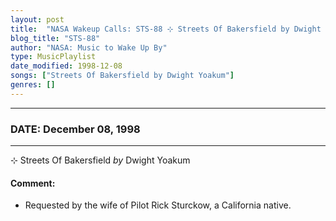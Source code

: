 ```yaml
---
layout: post
title:  "NASA Wakeup Calls: STS-88 ⊹ Streets Of Bakersfield by Dwight Yoakum ✺ December 08, 1998"
blog_title: "STS-88"
author: "NASA: Music to Wake Up By"
type: MusicPlaylist
date_modified: 1998-12-08
songs: ["Streets Of Bakersfield by Dwight Yoakum"]
genres: []
---
```


----
### DATE: December 08, 1998
----
⊹ Streets Of Bakersfield *by* Dwight Yoakum  

#### Comment:
* Requested by the wife of Pilot Rick Sturckow, a California native.



<br/>
<center>
	<a target="_blank"
	   href="https://twitter.com/intent/tweet?hashtags=Space,NASA,Playlist,NASAWakeupCalls,SpaceProgram&text=🚀 {{ page.author}}, '{{ page.songs.first }}' {{ page.title }}, {{ site.url }}{{ page.url }}&via=nasawakeupcalls"><i class="fab fa-twitter" title="Tweet this page" alt="Tweet this page" style="font-size: 1.3em;"></i></a>
	&nbsp; 	<i class="fas fa-user-astronaut" style="font-size: 1.5em;"></i> &nbsp;
    <a id="custom_amazon_link"
       type="amzn" search="#"
       category="popular music">
    <i class="fab fa-amazon" style="font-size: 1.3em;"></i></a>
</center>

<!-- Randomly resolve an individual entry from a song array -->
<script src="/assets/javascript/seedrandom.min.js"></script>
<script>
  var wake_me_up = ["Streets Of Bakersfield by Dwight Yoakum"];
  var prng = new Math.seedrandom();
  function randomSong() {
    song = wake_me_up[Math.floor(Math.random() * wake_me_up.length)];
    var amazon_link = document.getElementById("custom_amazon_link");
    amazon_link.setAttribute("search", song);
  }
  window.onload = randomSong();
</script>
